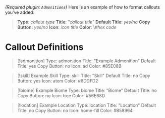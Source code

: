 *(Required plugin: `Admonitions`)*
Here is an example of how to format callouts you've added:
> **Type**: *callout type*
> **Title**: *"callout title"*
> **Default Title**: *yes/no*
> **Copy Button**: *yes/no*
> **Icon**: *icon title*
> **Color**: \\*#hex code*

# Callout Definitions
> [!admonition] 
> Type: admonition
> Title: "Example Admonition"
> Default Title: yes
> Copy Button: no
> Icon: ad
> Color: \#85E08B

> [!skill] Example Skill
> Type: skill
> Title: "Skill"
> Default Title: no
> Copy Button: yes
> Icon: atom
> Color: \#6DDFD2

> [!biome] Example Biome
> Type: biome
> Title: "Biome"
> Default Title: no
> Copy Button: no
> Icon: tree
> Color: \#56E68D

> [!location] Example Location
> Type: location
> Title: "Location"
> Default Title: no
> Copy Button: no
> Icon: home-fill
> Color: \#B58964